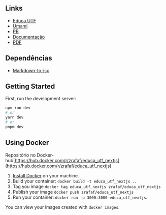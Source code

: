 ## Links
* [Educa UTF](https://educautf.td.utfpr.edu.br/)
* [Umami](https://educautf.td.utfpr.edu.br/umami)
* [PB](https://educautf.td.utfpr.edu.br/db/_)
* [Documentação](https://zrafaf.github.io/educa-utf/)
* [PDF](https://zrafaf.github.io/educa-utf/pdf/document.pdf)

## Dependências

-   [Markdown-to-jsx](https://www.npmjs.com/package/markdown-to-jsx)

## Getting Started

First, run the development server:

```bash
npm run dev
# or
yarn dev
# or
pnpm dev
```

## Using Docker

Repositório no Docker-hub[https://hub.docker.com/r/zrafaf/educa_utf_nextjs](https://hub.docker.com/r/zrafaf/educa_utf_nextjs)

1. [Install Docker](https://docs.docker.com/get-docker/) on your machine.
2. Build your container: `docker build -t educa_utf_nextjs .`.
3. Tag you image `docker tag educa_utf_nextjs zrafaf/educa_utf_nextjs`
4. Publish your image `docker push zrafaf/educa_utf_nextjs`
5. Run your container: `docker run -p 3000:3000 educa_utf_nextjs`.

You can view your images created with `docker images`.
